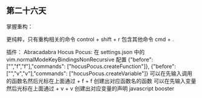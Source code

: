## 第二十六天

掌握重构：

更纯粹，只有重构相关的命令
control + shift + r
包含其他命令
cmd + .

插件：
Abracadabra
Hocus Pocus:
在 settings.json 中的 vim.normalModeKeyBindingsNonRecursive 配置
{"before": ["<Leader>","f","f"],"commands": ["hocusPocus.createFunction"]},
{"before": ["<Leader>","v","v"],"commands": ["hocusPocus.createVariable"]}
可以在先输入调用的函数名然后光标在上面通过<leader> + f + f 创建出对应函数名的函数
可以在先输入变量然后光标在上面通过<leader> + v + v 创建出对应变量的声明
javascript booster
